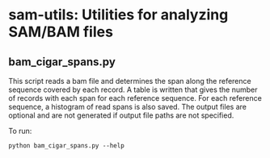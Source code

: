# sam-utils: Utilities for analyzing SAM/BAM files

## bam_cigar_spans.py

This script reads a bam file and determines the span along the reference sequence covered by each record. A table is written that gives the number of records with each span for each reference sequence. For each reference sequence, a histogram of read spans is also saved. The output files are optional and are not generated if output file paths are not specified.

To run:

`python bam_cigar_spans.py --help`
